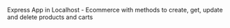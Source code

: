 Express App in Localhost - Ecommerce with methods to create, get, update and delete products and carts 
